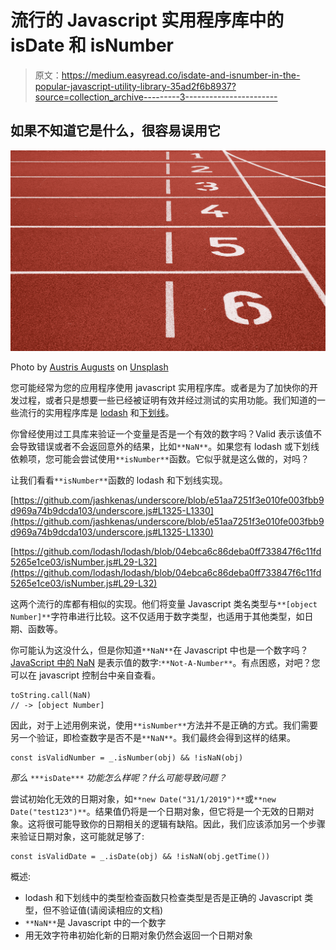 # 流行的 Javascript 实用程序库中的 isDate 和 isNumber

> 原文：<https://medium.easyread.co/isdate-and-isnumber-in-the-popular-javascript-utility-library-35ad2f6b8937?source=collection_archive---------3----------------------->

## 如果不知道它是什么，很容易误用它

![](img/e9ac4150fd928e0c3b5fc2a269268bf0.png)

Photo by [Austris Augusts](https://unsplash.com/@austris_a?utm_source=unsplash&utm_medium=referral&utm_content=creditCopyText) on [Unsplash](https://unsplash.com/s/photos/number?utm_source=unsplash&utm_medium=referral&utm_content=creditCopyText)

您可能经常为您的应用程序使用 javascript 实用程序库。或者是为了加快你的开发过程，或者只是想要一些已经被证明有效并经过测试的实用功能。我们知道的一些流行的实用程序库是 [lodash](https://lodash.com/) 和[下划线](https://underscorejs.org/)。

你曾经使用过工具库来验证一个变量是否是一个有效的数字吗？Valid 表示该值不会导致错误或者不会返回意外的结果，比如`**NaN**`。如果您有 lodash 或下划线依赖项，您可能会尝试使用`**isNumber**`函数。它似乎就是这么做的，对吗？

让我们看看`**isNumber**`函数的 lodash 和下划线实现。

[https://github.com/jashkenas/underscore/blob/e51aa7251f3e010fe003fbb9d969a74b9dcda103/underscore.js#L1325-L1330](https://github.com/jashkenas/underscore/blob/e51aa7251f3e010fe003fbb9d969a74b9dcda103/underscore.js#L1325-L1330)

[https://github.com/lodash/lodash/blob/04ebca6c86deba0ff733847f6c11fd5265e1ce03/isNumber.js#L29-L32](https://github.com/lodash/lodash/blob/04ebca6c86deba0ff733847f6c11fd5265e1ce03/isNumber.js#L29-L32)

这两个流行的库都有相似的实现。他们将变量 Javascript 类名类型与`**[object Number]**`字符串进行比较。这不仅适用于数字类型，也适用于其他类型，如日期、函数等。

你可能认为这没什么，但是你知道`**NaN**`在 Javascript 中也是一个数字吗？[JavaScript 中的 NaN](https://developer.mozilla.org/en-US/docs/Web/JavaScript/Reference/Global_Objects/NaN) 是表示值的数字:`**Not-A-Number**`。有点困惑，对吧？您可以在 javascript 控制台中亲自查看。

```
toString.call(NaN)
// -> [object Number]
```

因此，对于上述用例来说，使用`**isNumber**`方法并不是正确的方式。我们需要另一个验证，即检查数字是否不是`**NaN**`。我们最终会得到这样的结果。

```
const isValidNumber = _.isNumber(obj) && !isNaN(obj)
```

*那么* `***isDate***` *功能怎么样呢？什么可能导致问题？*

尝试初始化无效的日期对象，如`**new Date("31/1/2019")**`或`**new Date("test123")**`。结果值仍将是一个日期对象，但它将是一个无效的日期对象。这将很可能导致你的日期相关的逻辑有缺陷。因此，我们应该添加另一个步骤来验证日期对象，这可能就足够了:

```
const isValidDate = _.isDate(obj) && !isNaN(obj.getTime()) 
```

概述:

*   lodash 和下划线中的类型检查函数只检查类型是否是正确的 Javascript 类型，但不验证值(请阅读相应的文档)
*   `**NaN**`是 Javascript 中的一个数字
*   用无效字符串初始化新的日期对象仍然会返回一个日期对象